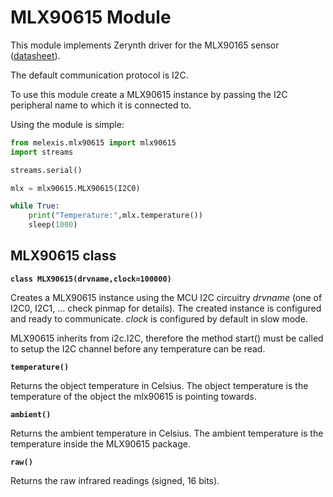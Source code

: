 # MLX90615 Module

This module implements Zerynth driver for the MLX90165 sensor ([datasheet](https://www.melexis.com/-/media/files/documents/datasheets/mlx90615-datasheet-melexis.pdf)).

The default communication protocol is I2C.

To use this module create a MLX90615 instance by passing the I2C peripheral name to which it is connected to.

Using the module is simple:

```py
from melexis.mlx90615 import mlx90615
import streams

streams.serial()

mlx = mlx90615.MLX90615(I2C0)

while True:
    print("Temperature:",mlx.temperature())
    sleep(1000)
```

## MLX90615 class


**`class MLX90615(drvname,clock=100000)`**

Creates a MLX90615 instance using the MCU I2C circuitry *drvname* (one of I2C0, I2C1, … check pinmap for details).
The created instance is configured and ready to communicate.
*clock* is configured by default in slow mode.

MLX90615 inherits from i2c.I2C, therefore the method start() must be called to setup the I2C channel before any temperature can be read.


**`temperature()`**

Returns the object temperature in Celsius. The object temperature is the temperature of the object the mlx90615 is pointing towards.


**`ambient()`**

Returns the ambient temperature in Celsius. The ambient temperature is the temperature inside the MLX90615 package.

**`raw()`**

Returns the raw infrared readings (signed, 16 bits).
<!--stackedit_data:
eyJoaXN0b3J5IjpbLTE5NjY3ODc0MTRdfQ==
-->